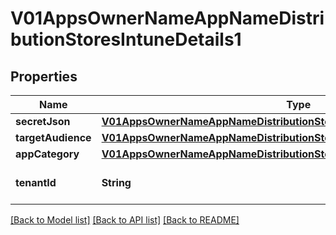 # V01AppsOwnerNameAppNameDistributionStoresIntuneDetails1

## Properties
Name | Type | Description | Notes
------------ | ------------- | ------------- | -------------
**secretJson** | [**V01AppsOwnerNameAppNameDistributionStoresIntuneDetails1SecretJson**](V01AppsOwnerNameAppNameDistributionStoresIntuneDetails1SecretJson.md) |  | [optional] 
**targetAudience** | [**V01AppsOwnerNameAppNameDistributionStoresIntuneDetails1TargetAudience**](V01AppsOwnerNameAppNameDistributionStoresIntuneDetails1TargetAudience.md) |  | [optional] 
**appCategory** | [**V01AppsOwnerNameAppNameDistributionStoresIntuneDetails1AppCategory**](V01AppsOwnerNameAppNameDistributionStoresIntuneDetails1AppCategory.md) |  | [optional] 
**tenantId** | **String** | tenant id of the intune store | [optional] 

[[Back to Model list]](../README.md#documentation-for-models) [[Back to API list]](../README.md#documentation-for-api-endpoints) [[Back to README]](../README.md)


